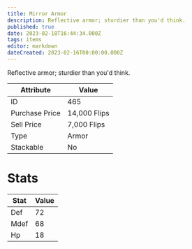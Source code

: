 ```yaml
---
title: Mirror Armor
description: Reflective armor; sturdier than you'd think.
published: true
date: 2023-02-18T16:44:34.000Z
tags: items
editor: markdown
dateCreated: 2023-02-16T00:00:00.000Z
---
```


Reflective armor; sturdier than you'd think.

|Attribute|Value|
|-|-|
|ID|465|
|Purchase Price|14,000 Flips|
|Sell Price|7,000 Flips|
|Type|Armor|
|Stackable|No|

# Stats
|Stat|Value|
|-|-|
|Def|72|
|Mdef|68|
|Hp|18|
